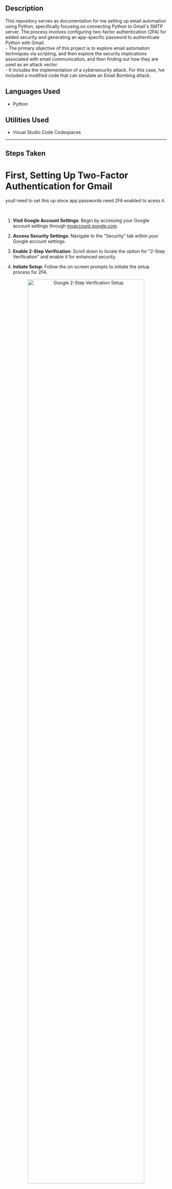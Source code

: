 <h2>Description</h2>
This repository serves as documentation for me setting up email automation using Python, specifically focusing on connecting Python to Gmail's SMTP server. The process involves configuring two-factor authentication (2FA) for added security and generating an app-specific password to authenticate Python with Gmail.
</br>
- The primary objective of this project is to explore email automation techniques via scripting, and then explore the security implications associated with email communication, and then finding out how they are used as an attack vector. 
</br>
- It includes the implementation of a cybersecurity attack. For this case, Ive included a modified code that can simulate an Email Bombing attack.

<h2>Languages Used</h2>

- Python

<h2>Utilities Used</h2>

- Visual Studio Code Codespaces


---

<h2>Steps Taken</h2>

# First, Setting Up Two-Factor Authentication for Gmail
youll need to set this up since app passwords need 2FA enabled to acess it.

</br>
   
1. **Visit Google Account Settings**: Begin by accessing your Google account settings through [myaccount.google.com](https://myaccount.google.com).
   
2. **Access Security Settings**: Navigate to the "Security" tab within your Google account settings.
   
3. **Enable 2-Step Verification**: Scroll down to locate the option for "2-Step Verification" and enable it for enhanced security.

   
4. **Initiate Setup**: Follow the on-screen prompts to initiate the setup process for 2FA.
<p align="center">
<img src="https://iili.io/JVmRc0P.png" height="85%" width="85%" alt="Google 2-Step Verification Setup"/>
</p>
   
5. **Login Authentication**: Re-enter your account password for authentication purposes.

6. **Provide Verification Method**: Choose your preferred method for receiving verification codes, either via phone number or the Google Authenticator app.
   
   - **Using Phone Number**:
     - Enter your phone number and proceed as instructed.
     - Verify your phone number by entering the received verification code.

   - **Using the Google Authenticator App**:
     - Download and install the Google Authenticator app from your device's app store.
     - Scan the QR code displayed on-screen with the app.
     - Enter the generated verification code into the designated field.

7. **Turn on 2-Step Verification**: Once the verification method is selected and verified, proceed to turn on 2FA.
   
8. **Verification Confirmation**: Confirm the successful activation of 2FA through the displayed confirmation message.

9. **Final Confirmation**: Ensure that 2FA is indeed enabled by verifying the status in your Google account settings.

</br>

# Next, Generating App-Specific Password for Python

After completing the setup for two-factor authentication (2FA), you'll need to generate an app-specific password to allow Python to connect to Gmail's SMTP server securely. Follow these steps to generate the app-specific password:

1. **Access Google Account Settings**: Navigate to [myaccount.google.com](https://myaccount.google.com) using your web browser.

2. **Access Security Settings**: In the sidebar, find and click on "Security" to access your Google account's security settings.

3. **Enable Two-Factor Authentication (2FA)**: Then you can scroll down and find "2-Step Verification" in the "How you sign in to Google" section, and click on it. You'll likely be prompted to re-enter your email password for authentication.
   - Note: If you havent enabled it, go back up and read up on how to set up 2FA. 
<p align="center">
<img src="https://iili.io/JVmE4Qn.png" height="85%" width="85%" alt="Google Account Security Settings"/>
</p>

5. **Find App Passwords Section**: After clicking on 2FA, scroll down to the bottom of the page until you find the "App passwords" section.

6. **Navigate to App Passwords**: Click on the "App passwords" option to proceed to the app-specific password generation page.

7. **Authenticate Your Account**: If prompted, enter your email password again to authenticate your account and access the app passwords section.

8. **Name Your App**: On the app passwords page, you'll need to provide a name for the application you're generating the password for. Choose a relevant name, such as "Python SMTP."
<p align="center">
<img src="https://iili.io/JVmONt4.png" height="85%" width="85%" alt="Google App Passwords Page"/>
</p> 

9. **Generate Password**: After naming your application, click on the "Generate" button to generate the app-specific password.

10. **Copy the Password**: Once the password is generated, copy the provided app-specific password. This password will be used within your Python script to authenticate with Gmail's SMTP server securely.

Now that you've successfully generated the app-specific password, you can proceed to use it in your Python script for sending emails via Gmail's SMTP server.

---

<h2>Now, To Send Emails via Python</h2>

### Code for Sending Emails

```python
import os
from email.message import EmailMessage
import ssl
import smtplib
from dotenv import load_dotenv

# Load environment variables from .env file
load_dotenv()

# Enter your sender and receiver emails
email_sender = 'emailTestSender@gmail.com'
email_password = os.environ.get("EMAIL_PASS") 
email_receiver = 'emailTestReceiver@gmail.com'

# Your actual email message you want to send
subject = 'Greetings'
body = """
Just wanted to say Hi!

This is a test email.
"""

em = EmailMessage()
em['From'] = email_sender
em['To'] = email_receiver
em['Subject'] = subject

em.set_content(body)

# Create SSL context for secure connection
context = ssl.create_default_context()

# Establish connection with Gmail's SMTP server
with smtplib.SMTP_SSL('smtp.gmail.com', 465, context=context) as smtp:
    # Authenticate with sender's email and password
    smtp.login(email_sender, email_password)
    # Send email
    smtp.sendmail(email_sender, email_receiver, em.as_string())

print("Email has been sent to sender!")
```
Note:  adopted from the code in the youtube video https://www.youtube.com/watch?v=g_j6ILT-X0k&t=260s by The PyCoach

#### Code Explanation:

- **Loading Environment Variables**: The `load_dotenv()` function loads environment variables from a `.env` file into the script.
   - This allows sensitive information, the email password in this case, to be stored securely outside of the codebase.
   - Your app password should be placed in the environment variable that you create, in the `.env` file. In my case, im calling upon the variable, named `EMAIL_PASS`, in `os.environ.get("EMAIL_PASS")`

- **Establishing Secure Connection with SSL**: The `ssl.create_default_context()` function creates a secure SSL context for establishing a secure connection with Gmail's SMTP server (`smtp.gmail.com`).
   - SSL (Secure Sockets Layer) is a standard security technology that encrypts data transmitted between the server and the client, ensuring secure communication.

- **Sending Email via SMTP**: The `smtplib.SMTP_SSL()` function creates an SMTP connection with Gmail's SMTP server over SSL/TLS.
   - It includes parameters such as the server address (`smtp.gmail.com`), port number (`465` for SMTP over SSL), and SSL context. The `login()` method authenticates the sender's email and password with the SMTP server, while the `sendmail()` method sends the email message (`em`) from the sender to the receiver.

#### Security Considerations:

- **SSL (Secure Sockets Layer)**: SSL encrypts the data transmitted between the client and server, preventing interception or tampering by attackers.
   - In this script, SSL is used to establish a secure connection with Gmail's SMTP server, ensuring the secure transmission of email credentials and message content.

- **Two-Factor Authentication (2FA)**: Although we dont actually implement this in the code script, enabling 2FA for your Gmail account adds an extra layer of security. Its still kind of relevant since you cant acess app passwords without it.
   - With 2FA, even if an attacker obtains your email password, they would still need a secondary authentication factor (e.g., a verification code sent to your mobile device) to access your account.

- **App-Specific Password**: When 2FA is enabled for your Gmail account, you can generate an app-specific password to authenticate with Gmail's SMTP server.
   - This password, used instead of your regular Gmail password, provides a secure way to access your email account from external applications, like this python script in our case.

---

This documentation serves as a record of the steps taken to set up email automation using Python and Gmail's SMTP server, including the configuration of 2FA and the generation of an app-specific password for authentication purposes.
